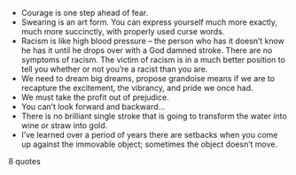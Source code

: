  - Courage is one step ahead of fear.
 - Swearing is an art form. You can express yourself much more exactly, much more succinctly, with properly used curse words.
 - Racism is like high blood pressure – the person who has it doesn’t know he has it until he drops over with a God damned stroke. There are no symptoms of racism. The victim of racism is in a much better position to tell you whether or not you’re a racist than you are.
 - We need to dream big dreams, propose grandoise means if we are to recapture the excitement, the vibrancy, and pride we once had.
 - We must take the profit out of prejudice.
 - You can’t look forward and backward...
 - There is no brilliant single stroke that is going to transform the water into wine or straw into gold.
 - I’ve learned over a period of years there are setbacks when you come up against the immovable object; sometimes the object doesn’t move.

8 quotes